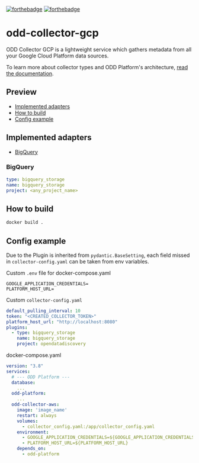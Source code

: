 [![forthebadge](https://forthebadge.com/images/badges/built-with-love.svg)](https://forthebadge.com)
[![forthebadge](https://forthebadge.com/images/badges/for-you.svg)](https://forthebadge.com)
# odd-collector-gcp
ODD Collector GCP is a lightweight service which gathers metadata from all your Google Cloud Platform data sources.

To learn more about collector types and ODD Platform's architecture, [read the documentation](https://docs.opendatadiscovery.org/architecture).

## Preview
 - [Implemented adapters](#implemented-adapters)
 - [How to build](#how-to-build)
 - [Config example](#config-example)

## Implemented adapters
 - [BigQuery](#bigquery)

### __BigQuery__
```yaml
type: bigquery_storage
name: bigquery_storage
project: <any_project_name>
```

## How to build
```bash
docker build .
```

## Config example
Due to the Plugin is inherited from `pydantic.BaseSetting`, each field missed in `collector-config.yaml` can be taken from env variables.

Custom `.env` file for docker-compose.yaml
```
GOOGLE_APPLICATION_CREDENTIALS=
PLATFORM_HOST_URL=
```

Custom `collector-config.yaml`
```yaml
default_pulling_interval: 10
token: "<CREATED_COLLECTOR_TOKEN>"
platform_host_url: "http://localhost:8080"
plugins:
  - type: bigquery_storage
    name: bigquery_storage
    project: opendatadiscovery
```

docker-compose.yaml
```yaml
version: "3.8"
services:
  # --- ODD Platform ---
  database:
    ...
  odd-platform:
    ...
  odd-collector-aws:
    image: 'image_name'
    restart: always
    volumes:
      - collector_config.yaml:/app/collector_config.yaml
    environment:
      - GOOGLE_APPLICATION_CREDENTIALS=${GOOGLE_APPLICATION_CREDENTIALS}
      - PLATFORM_HOST_URL=${PLATFORM_HOST_URL}
    depends_on:
      - odd-platform
```